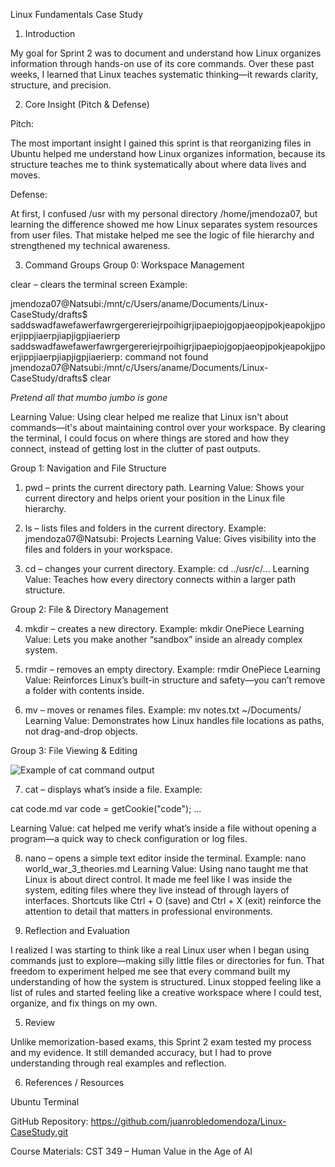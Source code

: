 Linux Fundamentals Case Study
1. Introduction

My goal for Sprint 2 was to document and understand how Linux organizes information through hands-on use of its core commands. Over these past weeks, I learned that Linux teaches systematic thinking—it rewards clarity, structure, and precision.

2. Core Insight (Pitch & Defense)

Pitch:

The most important insight I gained this sprint is that reorganizing files in Ubuntu helped me understand how Linux organizes information, because its structure teaches me to think systematically about where data lives and moves.

Defense:

At first, I confused /usr with my personal directory /home/jmendoza07, but learning the difference showed me how Linux separates system resources from user files. That mistake helped me see the logic of file hierarchy and strengthened my technical awareness.

3. Command Groups
Group 0: Workspace Management


clear – clears the terminal screen
Example:

jmendoza07@Natsubi:/mnt/c/Users/aname/Documents/Linux-CaseStudy/drafts$ saddswadfawefawerfawrgergereriejrpoihigrjipaepiojgopjaeopjpokjeapokjjpoerjippjiaerpjiapjigpjiaerierp
saddswadfawefawerfawrgergereriejrpoihigrjipaepiojgopjaeopjpokjeapokjjpoerjippjiaerpjiapjigpjiaerierp: command not found
jmendoza07@Natsubi:/mnt/c/Users/aname/Documents/Linux-CaseStudy/drafts$ clear


*Pretend all that mumbo jumbo is gone*

Learning Value: Using clear helped me realize that Linux isn't about commands—it's about maintaining control over your workspace. By clearing the terminal, I could focus on where things are stored and how they connect, instead of getting lost in the clutter of past outputs.

Group 1: Navigation and File Structure

1. pwd – prints the current directory path.
Learning Value: Shows your current directory and helps orient your position in the Linux file hierarchy.

2. ls – lists files and folders in the current directory.
Example: jmendoza07@Natsubi: Projects
Learning Value: Gives visibility into the files and folders in your workspace.

3. cd – changes your current directory.
Example: cd ../usr/c/...
Learning Value: Teaches how every directory connects within a larger path structure.

Group 2: File & Directory Management

4. mkdir – creates a new directory.
Example: mkdir OnePiece
Learning Value: Lets you make another “sandbox” inside an already complex system.

5. rmdir – removes an empty directory.
Example: rmdir OnePiece
Learning Value: Reinforces Linux’s built-in structure and safety—you can’t remove a folder with contents inside.

6. mv – moves or renames files.
Example: mv notes.txt ~/Documents/
Learning Value: Demonstrates how Linux handles file locations as paths, not drag-and-drop objects.

Group 3: File Viewing & Editing

![Example of cat command output](images/Cat-Linux.png)

7. cat – displays what’s inside a file.
Example:

cat code.md
var code = getCookie("code");
...


Learning Value: cat helped me verify what’s inside a file without opening a program—a quick way to check configuration or log files.

8. nano – opens a simple text editor inside the terminal.
Example: nano world_war_3_theories.md
Learning Value: Using nano taught me that Linux is about direct control. It made me feel like I was inside the system, editing files where they live instead of through layers of interfaces. Shortcuts like Ctrl + O (save) and Ctrl + X (exit) reinforce the attention to detail that matters in professional environments.

4. Reflection and Evaluation

I realized I was starting to think like a real Linux user when I began using commands just to explore—making silly little files or directories for fun. That freedom to experiment helped me see that every command built my understanding of how the system is structured. Linux stopped feeling like a list of rules and started feeling like a creative workspace where I could test, organize, and fix things on my own.

5. Review

Unlike memorization-based exams, this Sprint 2 exam tested my process and my evidence. It still demanded accuracy, but I had to prove understanding through real examples and reflection.

6. References / Resources

Ubuntu Terminal

GitHub Repository: https://github.com/juanrobledomendoza/Linux-CaseStudy.git 

Course Materials: CST 349 – Human Value in the Age of AI
